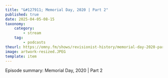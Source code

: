 ```yaml
---
title: "&#127911; Memorial Day, 2020 | Part 2"
published: true
date: 2025-04-05-08-15
taxonomy:
    category:
        - stream
    tag:
        - podcasts
theurl: https://omny.fm/shows/revisionist-history/memorial-day-2020-part-2
image: artwork-resized.JPEG
template: item
---
```


Episode summary: Memorial Day, 2020 | Part 2
